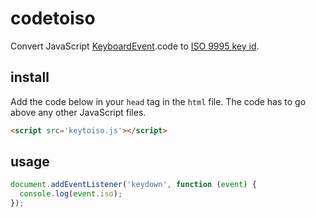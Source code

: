 # codetoiso
Convert JavaScript [KeyboardEvent](https://developer.mozilla.org/en-US/docs/Web/API/KeyboardEvent).code to [ISO 9995 key id](https://en.wikipedia.org/wiki/ISO/IEC_9995#Physical_division_and_reference_grid). 

## install
Add the code below in your `head` tag in the `html` file. The code has to go above any other JavaScript files. 
```html
<script src='keytoiso.js'></script>
```

## usage
```js
document.addEventListener('keydown', function (event) {
  console.log(event.iso);
});
```
